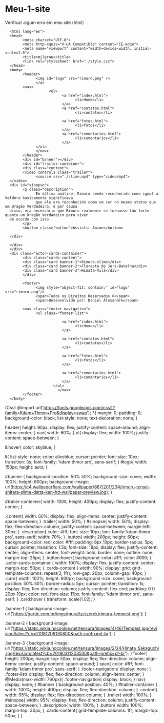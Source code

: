 # Meu-1-site
Verificar algum erro em meu site
(html)
<!DOCTYPE html>
      <html lang="en">
      <head>
            <meta charset="UTF-8">
            <meta http-equiv="X-UA Compatible" content="IE-edge">
            <meta name="viewport" content="width=device-width, initial-scale=1.0">
            <title>milgrau</title>
            <link rel="stylesheet" href="./style.css">
      </head>
      <body>
            <header>
                  <img id="logo" src="rimuro.png" />
                  </a>
            <nav> 
                        <ul>
                              <a href="index.html">
                                    <li>Home</li>
                              </a>
                              <a href="contatos.html">
                                    <li>contatos</li>
                        
                              <a href="fotos.html">
                                    <li>fotos</li>
                              </a>
                              <a href="comentarios.html">
                                    <li>comentarios</li>
                              </a>
                  </ul>
                  </nav>
            </header>
            <div id="banner"></div>
            <div id="trailer-conteiner">
            <div class="content">
            <video controls class="trailer">
                  <source src="./slime.mp4" type="video/mp4">
      </video>
      <div id="sinopse">
            <p class="description">
                  Em última análise, Rimuru sendo reconhecido como igual a Veldora basicamente significava 
                  que ele era reconhecido como um ser no mesmo status que um Dragão Verdadeiro, e por causa 
      disso, era necessário que Rimuru realmente se tornasse tão forte quanto um Dragão Verdadeiro para viver
      de acordo com isso
            </p>
            <button class="button">Assistir Anime</button>

      </div>

      </div>
      </div>
      <div class="actor-cards-container">
            <div class="cards-content">
            <div class="card banner-1">Rimuro-slime</div>
            <div class="card banner-2">Floresta de Jura-Batalha</div>
            <div class="card banner-3">Hinata-Vilã</div>
            </div>
            
            <footer>
                  <img style="object-fit: contain;" id="logo" src="rimuro.png"/>
                  <span>Todos os Direitos Reservados ©</span>
                  <span>Desenvolvido por: Daniel Alexandre</span>
                  
            <nav class="footer-navigation">
                  <ul class="footer-list">

                              <a href="index.html">
                                    <li>Home</li>
                              </a>

                              <a href="contatos.html">
                                    <li>contatos</li>
                              </a>

                              <a href="fotos.html">
                                    <li>fotos</li>
                              </a>
                              
                              <a href="comentarios.html">
                                    <li>comentarios</li>
                              </a>
                          </ul>
                            </nav>
            </footer>
      </body>
</html>

(Css)
@import url('https://fonts.googleapis.com/css2?family=Kdam+Thmor+Pro&display=swap');
*{
    margin: 0;
    padding: 0;
    background-color: black;
    list-style: none;
    text-decoration: none;
}

header{
    height: 90px;
    display: flex;
    justify-content: space-around;
    align-items: center;
}
nav{
    width: 60%;
}
ul{
    display: flex;
    width: 100%;
    justify-content: space-between;
}

li:hover{
    color: skyblue;
}

li{
   list-style: none; 
   color: aliceblue;
   cursor: pointer;
   font-size: 10px;
   transition: 3s;
   font-family: 'kdam thmor pro', sans-serif;
}
#logo{
    width: 150px;
    height: auto;
}

#banner {
    background-position: 50% 50%;
    background-size: cover;
    width: 100%;
    height: 600px;
    background-image: url(https://c4.wallpaperflare.com/wallpaper/867/201/234/rimuru-tensei-shitara-slime-datta-ken-hd-wallpaper-preview.jpg);
}

#trailer-conteiner{
    width: 100¢;
    height: 400px;
    display: flex;
    justify-content: center;
}

.content{
    width: 60%;
    display: flex;
    align-items: center;
    justify-content: space-between;
}
.trailer{
    width: 50%;
}
#sinopse{
    width: 50%;
    display: flex;
    flex-direction: column;
    justify-content: space-between;
    margin-left: 30px;
}
.description{
    color: #fff;
    font-size: 10px;
    font-family:'kdam thmor pro', sans-serif;
    width: 70%;
}
.button{
    width: 200px;
    height: 60px;
    background-color: red;
    color: #fff;
    padding: 8px 10px;
    border-radius: 5px;
    cursor: pointer;
    transition: 1.5s;
    font-size: 18px;
    display: flex;
    justify-content: center;
    align-items: center;
    font-weight: bold;
    border: none;
    outline: none;
    margin-top: 25px;
}
.button:hover{
    background-color: #fff;
    color: #000;
}
.actor-cards-container {
    width: 100%;
    display: flex;
    justify-content: center;
    margin-top: 50px;
}
.cards-content {
    width: 90%;
    display: grid;
    grid-template-columns: repeat(3, 1fr);
    row-gap: 20px;
    column-gap: 40px;
}
.card{
    width: 100%;
    height: 600px;
    background-size: cover;
    background-position: 50% 50%;
    border-radius: 5px;
    cursor: pointer;
    transition: 1s;
    display: flex;
    flex-direction: column;
    justify-content: flex-end;
    padding: 0 0 20px 10px;
    color: red;
    font-size: 17px;
    font-family: 'kdam thmor pro', sans-serif; 
}
.card:hover {
    transform: scale(1.02);
}

.banner-1 {
    background-image: url('https://gartic.com.br/imgs/mural/ze/zerek/rimuru-tempest.png');
}

.banner-2 {
     background-image: url('https://static.wikia.nocookie.net/tensura/images/4/46/Tempest.jpg/revision/latest?cb=20181209130800&path-prefix=pt-br'); 
}

.banner-3 { 
      background-image: url('https://static.wikia.nocookie.net/tensura/images/2/24/Hinata_Sakaguchi.jpg/revision/latest?cb=20190311203500&path-prefix=pt-br');
}
footer{
    height: 200px;
    margin-top: 50px;
    display: flex;
    flex-direction: column;
    align-items: center;
    justify-content: space-around;
}
span{
    color: #fff;
    font-family:'kdam thmor pro', sans-serif;
}
.footer-navigation{
    display: none;
}
.footer-list{
    display: flex;
    flex-direction: column;
    align-items: center;
}
@Media(max-width: 760px){
    .footer-navigation{
        display: block;
    }
    nav{
        display: none;
    }
    #banner {
        background-position: 40%;
    }
    #trailler-container {
        width: 100%;
        height: 400px;
        display: flex;
        flex-direction: column;
    }
    .content{
        width: 95%;
        display: flex;
        flex-direction: column;
    }
    .trailer{
    width: 100%;
    }
    #sinopse{
        width: 95%;
        display: flex;
        flex-direction: column;
        justify-content: space-between;
    }
    .description{
        width: 100%;
    }
    .button{
        width: 100%;
        margin-top: 30px;
    }
    .cards-content{
        grid-template-columns: 1fr;
        margin-top: 50px;
    }
}

